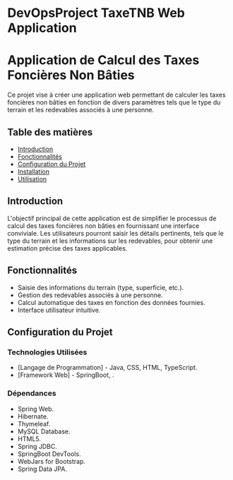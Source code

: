 # DevOpsProject TaxeTNB Web Application

# Application de Calcul des Taxes Foncières Non Bâties

Ce projet vise à créer une application web permettant de calculer les taxes foncières non bâties en fonction de divers paramètres tels que le type du terrain et les redevables associés à une personne.

## Table des matières

- [Introduction](#introduction)
- [Fonctionnalités](#fonctionnalités)
- [Configuration du Projet](#configuration-du-projet)
- [Installation](#installation)
- [Utilisation](#utilisation)


## Introduction

L'objectif principal de cette application est de simplifier le processus de calcul des taxes foncières non bâties en fournissant une interface conviviale. Les utilisateurs pourront saisir les détails pertinents, tels que le type du terrain et les informations sur les redevables, pour obtenir une estimation précise des taxes applicables.

## Fonctionnalités

- Saisie des informations du terrain (type, superficie, etc.).
- Gestion des redevables associés à une personne.
- Calcul automatique des taxes en fonction des données fournies.
- Interface utilisateur intuitive.

## Configuration du Projet

### Technologies Utilisées

- [Langage de Programmation] - Java, CSS, HTML, TypeScript.
- [Framework Web] - SpringBoot, .

### Dépendances

- Spring Web.
- Hibernate.
- Thymeleaf.
- MySQL Database.
- HTML5.
- Spring JDBC.
- SpringBoot DevTools.
- WebJars for Bootstrap.
- Spring Data JPA.
